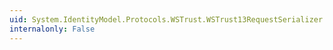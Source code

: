 ```yaml
---
uid: System.IdentityModel.Protocols.WSTrust.WSTrust13RequestSerializer.WriteKnownRequestElement(System.IdentityModel.Protocols.WSTrust.RequestSecurityToken,System.Xml.XmlWriter,System.IdentityModel.Protocols.WSTrust.WSTrustSerializationContext)
internalonly: False
---
```

